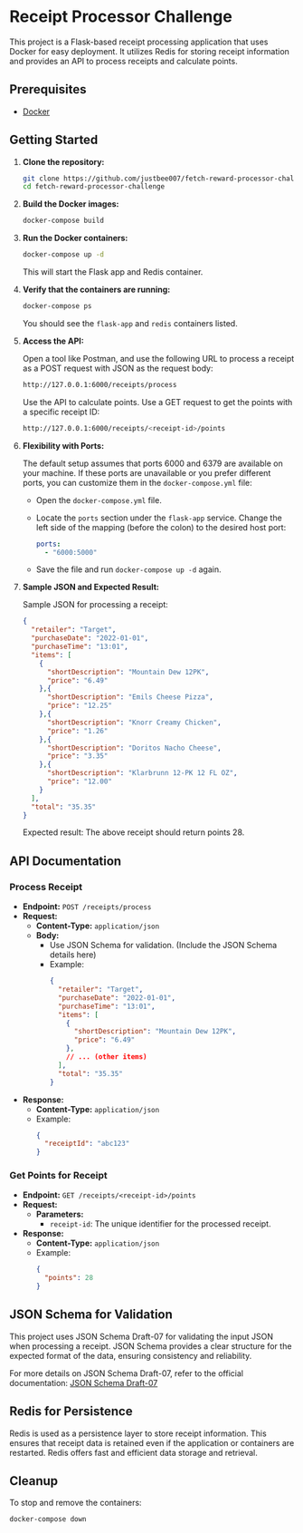 # Receipt Processor Challenge

This project is a Flask-based receipt processing application that uses Docker for easy deployment. It utilizes Redis for storing receipt information and provides an API to process receipts and calculate points.

## Prerequisites

- [Docker](https://www.docker.com/get-started)

## Getting Started

1. **Clone the repository:**

    ```bash
    git clone https://github.com/justbee007/fetch-reward-processor-challenge.git
    cd fetch-reward-processor-challenge
    ```

2. **Build the Docker images:**

    ```bash
    docker-compose build
    ```

3. **Run the Docker containers:**

    ```bash
    docker-compose up -d
    ```

    This will start the Flask app and Redis container.

4. **Verify that the containers are running:**

    ```bash
    docker-compose ps
    ```

    You should see the `flask-app` and `redis` containers listed.

5. **Access the API:**

    Open a tool like Postman, and use the following URL to process a receipt as a POST request with JSON as the request body:

    ```bash
    http://127.0.0.1:6000/receipts/process
    ```

    Use the API to calculate points. Use a GET request to get the points with a specific receipt ID:

    ```bash
    http://127.0.0.1:6000/receipts/<receipt-id>/points
    ```

6. **Flexibility with Ports:**

    The default setup assumes that ports 6000 and 6379 are available on your machine. If these ports are unavailable or you prefer different ports, you can customize them in the `docker-compose.yml` file:

    - Open the `docker-compose.yml` file.
    - Locate the `ports` section under the `flask-app` service. Change the left side of the mapping (before the colon) to the desired host port:

        ```yaml
        ports:
          - "6000:5000"
        ```

    - Save the file and run `docker-compose up -d` again.

7. **Sample JSON and Expected Result:**

    Sample JSON for processing a receipt:

    ```json
    {
      "retailer": "Target",
      "purchaseDate": "2022-01-01",
      "purchaseTime": "13:01",
      "items": [
        {
          "shortDescription": "Mountain Dew 12PK",
          "price": "6.49"
        },{
          "shortDescription": "Emils Cheese Pizza",
          "price": "12.25"
        },{
          "shortDescription": "Knorr Creamy Chicken",
          "price": "1.26"
        },{
          "shortDescription": "Doritos Nacho Cheese",
          "price": "3.35"
        },{
          "shortDescription": "Klarbrunn 12-PK 12 FL OZ",
          "price": "12.00"
        }
      ],
      "total": "35.35"
    }
    ```

    Expected result: The above receipt should return points 28.

## API Documentation

### Process Receipt

- **Endpoint:** `POST /receipts/process`
- **Request:**
  - **Content-Type:** `application/json`
  - **Body:**
    - Use JSON Schema for validation. (Include the JSON Schema details here)
    - Example:
      ```json
      {
        "retailer": "Target",
        "purchaseDate": "2022-01-01",
        "purchaseTime": "13:01",
        "items": [
          {
            "shortDescription": "Mountain Dew 12PK",
            "price": "6.49"
          },
          // ... (other items)
        ],
        "total": "35.35"
      }
      ```
- **Response:**
  - **Content-Type:** `application/json`
  - Example:
    ```json
    {
      "receiptId": "abc123"
    }
    ```

### Get Points for Receipt

- **Endpoint:** `GET /receipts/<receipt-id>/points`
- **Request:**
  - **Parameters:**
    - `receipt-id`: The unique identifier for the processed receipt.
- **Response:**
  - **Content-Type:** `application/json`
  - Example:
    ```json
    {
      "points": 28
    }
    ```

## JSON Schema for Validation

This project uses JSON Schema Draft-07 for validating the input JSON when processing a receipt. JSON Schema provides a clear structure for the expected format of the data, ensuring consistency and reliability.

For more details on JSON Schema Draft-07, refer to the official documentation: [JSON Schema Draft-07](https://json-schema.org/draft-07/json-schema-release-notes)

## Redis for Persistence

Redis is used as a persistence layer to store receipt information. This ensures that receipt data is retained even if the application or containers are restarted. Redis offers fast and efficient data storage and retrieval.

## Cleanup

To stop and remove the containers:

```bash
docker-compose down
